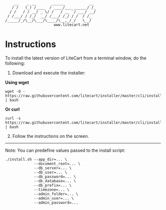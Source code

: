         __    _ __       ______           __
       / /   (_) /____  / ____/___ ______/ /_
      / /   / / __/ _ \/ /   / __ `/ ___/ __/
     / /___/ / /_/  __/ /___/ /_/ / /  / /_
    /_____/_/\__/\___/\____/\__,_/_/   \__/
                          www.litecart.net

# Instructions

To install the latest version of LiteCart from a terminal window, do the following:

1. Download and execute the installer:

  **Using wget**

    wget -O - https://raw.githubusercontent.com/litecart/installer/master/cli/install.sh | bash

  **Or curl**

    curl -s https://raw.githubusercontent.com/litecart/installer/master/cli/install.sh | bash

2. Follow the instructions on the screen.

-----------------------------------------------------------------------

Note: You can predefine values passed to the install script:

    ./install.sh --app_dir=... \
                 --document_root=... \
                 --db_server=... \
                 --db_user=... \
                 --db_password=... \
                 --db_database=... \
                 --db_prefix=... \
                 --timezone=... \
                 --admin_folder=... \
                 --admin_user=... \
                 --admin_password=...
